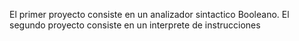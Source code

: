 El primer proyecto consiste en un analizador sintactico Booleano.
El segundo proyecto consiste en un interprete de instrucciones
